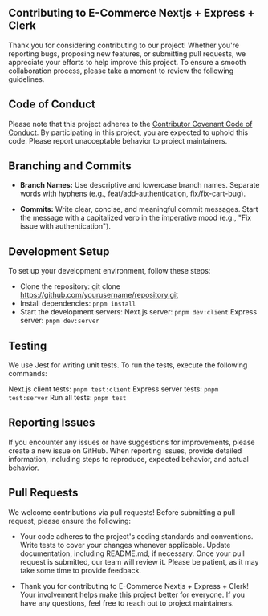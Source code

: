 ## Contributing to E-Commerce Nextjs + Express + Clerk

Thank you for considering contributing to our project! Whether you're reporting bugs, proposing new features, or submitting pull requests, we appreciate your efforts to help improve this project. To ensure a smooth collaboration process, please take a moment to review the following guidelines.

## Code of Conduct

Please note that this project adheres to the [Contributor Covenant Code of Conduct](../CODE_OF_CONDUCT.md). By participating in this project, you are expected to uphold this code. Please report unacceptable behavior to project maintainers.

## Branching and Commits

- **Branch Names:** Use descriptive and lowercase branch names. Separate words with hyphens (e.g., feat/add-authentication, fix/fix-cart-bug).

- **Commits:** Write clear, concise, and meaningful commit messages. Start the message with a capitalized verb in the imperative mood (e.g., "Fix issue with authentication").

## Development Setup

To set up your development environment, follow these steps:

- Clone the repository: git clone https://github.com/yourusername/repository.git
- Install dependencies: `pnpm install`
- Start the development servers:
  Next.js server: `pnpm dev:client`
  Express server: `pnpm dev:server`

## Testing

We use Jest for writing unit tests. To run the tests, execute the following commands:

Next.js client tests: `pnpm test:client`
Express server tests: `pnpm test:server`
Run all tests: `pnpm test`

## Reporting Issues

If you encounter any issues or have suggestions for improvements, please create a new issue on GitHub. When reporting issues, provide detailed information, including steps to reproduce, expected behavior, and actual behavior.

## Pull Requests

We welcome contributions via pull requests! Before submitting a pull request, please ensure the following:

- Your code adheres to the project's coding standards and conventions.
  Write tests to cover your changes whenever applicable.
  Update documentation, including README.md, if necessary.
  Once your pull request is submitted, our team will review it. Please be patient, as it may take some time to provide feedback.

- Thank you for contributing to E-Commerce Nextjs + Express + Clerk! Your involvement helps make this project better for everyone. If you have any questions, feel free to reach out to project maintainers.
